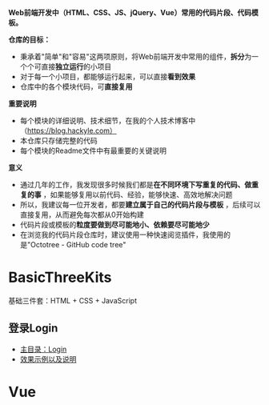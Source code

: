**Web前端开发中（HTML、CSS、JS、jQuery、Vue）常用的代码片段、代码模板。**

**仓库的目标：**

- 秉承着"简单"和"容易"这两项原则，将Web前端开发中常用的组件，**拆分**为一个个可直接**独立运行**的小项目
- 对于每一个小项目，都能够运行起来，可以直接**看到效果**
- 仓库中的各个模块代码，可**直接复用**

**重要说明**

- 每个模块的详细说明、技术细节，在我的个人技术博客中（https://blog.hackyle.com）
- 本仓库只存储完整的代码
- 每个模块的Readme文件中有最重要的关键说明

**意义**

- 通过几年的工作，我发现很多时候我们都是**在不同环境下写重复的代码、做重复的事** ，如果能够复用以前代码、经验，能够快速、高效地解决问题
- 所以，我建议每一位开发者，都要**建立属于自己的代码片段与模板** ，后续可以直接复用，从而避免每次都从0开始构建
- 代码片段或模板的**粒度要做到尽可能地小、依赖要尽可能地少**
- 在浏览我的代码片段仓库时，建议使用一种快速阅览插件，我使用的是"Octotree - GitHub code tree"



# BasicThreeKits

基础三件套：HTML + CSS + JavaScript

## 登录Login

- [主目录：Login](./BasicThreeKits/Login)
- [效果示例以及说明](./BasicThreeKits/Login/README.md)



# Vue



